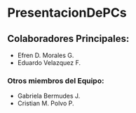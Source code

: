 # PresentacionDePCs

## Colaboradores Principales:

- Efren D. Morales G.
- Eduardo Velazquez F.

### Otros miembros del Equipo:

- Gabriela Bermudes J.
- Cristian M. Polvo P.

